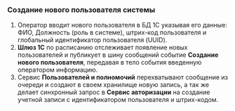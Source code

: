 ### Создание нового пользователя системы
1. Оператор вводит нового пользователя в БД 1С указывая его данные: ФИО, Должность (роль в системе), штрих-код пользователя и глобальный идентификатор пользователя (UUID).
2. **Шлюз 1С** по расписанию отслеживает появление новых пользователей и публикует в шину сообщений событие **Создание нового пользователя**, 
передавая в тело события введенную оператором информацию.
3. Сервис **Пользователей и полномочий** перехватывают сообщение из очереди и создают в своем хранилище новую запись, 
а так же делает синхронный запрос в **Сервис авторизации** на создание учетной записи с идентификатором пользователя и штрих-кодом. 
